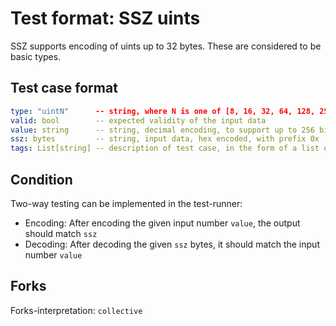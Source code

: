 # Test format: SSZ uints

SSZ supports encoding of uints up to 32 bytes. These are considered to be basic types.

## Test case format

```yaml
type: "uintN"      -- string, where N is one of [8, 16, 32, 64, 128, 256]
valid: bool        -- expected validity of the input data
value: string      -- string, decimal encoding, to support up to 256 bit integers
ssz: bytes         -- string, input data, hex encoded, with prefix 0x
tags: List[string] -- description of test case, in the form of a list of labels
```

## Condition

Two-way testing can be implemented in the test-runner:
- Encoding: After encoding the given input number `value`, the output should match `ssz`
- Decoding: After decoding the given `ssz` bytes, it should match the input number `value` 

## Forks

Forks-interpretation: `collective` 
